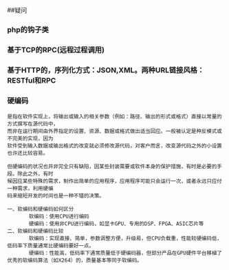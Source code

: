 ##疑问
### php的钩子类

### 基于TCP的RPC(远程过程调用)

### 基于HTTP的，序列化方式：JSON,XML。两种URL链接风格：RESTful和RPC

### 硬编码
```
是指在软件实现上，将输出或输入的相关参数（例如：路径、输出的形式或格式）直接以常量的方式撰写在源代码中，
而非在运行期间由外界指定的设置、资源、数据或格式做出适当回应。一般被认定是种反模式或不完美的实现，因为
软件受到输入数据或输出格式的改变就必须修改源代码，对客户而言，改变源代码之外的小设置也许还比较容易。

但硬编码的状况也并非完全只有缺陷，因某些封装需要或软件本身的保护措施，有时是必要的手段。除此之外，有时
候因应某些特殊的需求，制作出简单的应用程序，应用程序可能只会运行一次，或者永远只应付一种需求，利用硬编
码来缩短开发的时间也是一种不错的决策。

一、软编码和硬编码如何区分
       软编码：使用CPU进行编码
       硬编码：使用非CPU进行编码，如显卡GPU、专用的DSP、FPGA、ASIC芯片等
二、软编码和硬编码比较
       软编码：实现直接、简单，参数调整方便，升级易，但CPU负载重，性能较硬编码低，低码率下质量通常比硬编码要好一点。
       硬编码：性能高，低码率下通常质量低于硬编码器，但部分产品在GPU硬件平台移植了优秀的软编码算法（如X264）的，质量基本等同于软编码。
```


